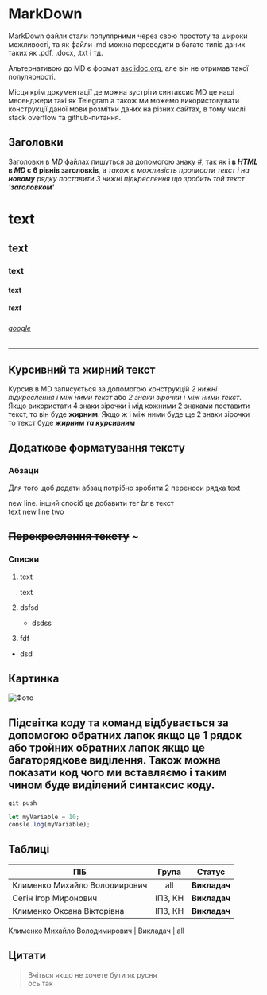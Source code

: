   # MarkDown
  MarkDown файли стали популярними через свою простоту та широки можливості, та як файли .md можна переводити в багато типів даних таких як .pdf, .docx, .txt  і тд.

  Альтернативою до MD є формат [asciidoc.org](https://asciidoc.org), але він не отримав такої популярності.

  Місця крім документації де можна зустріти синтаксис MD це наші месенджери такі як Telegram а також ми можемо використовувати конструкції даної мови розмітки даних на різних сайтах, в тому числі stack overflow та github-питання.
  
## Заголовки
Заголовки в _MD_ файлах пишуться за допомогою знаку *#*, так як і **в _HTML_ в _MD_ є 6 рівнів заголовків**, а _також є можливість прописати текст і на __новому__ рядку поставити 3 нижні підкреслення що зробить той текст **'заголовком'**_
# text
## text
### text
#### text
##### text
###### [google][1]
_ _ _

## Курсивний та жирний текст
Курсив в MD записується за допомогою конструкцій _2 нижні підкреслення і між ними текст_ або *2 знаки зірочки і між ними текст*. Якщо використати 4 знаки зірочки і мід кожними 2 знаками поставити текст, то він буде **жирним**. Якщо ж і між ними буде ще 2 знаки зірочки то текст буде ***жирним та курсивним***

## Додаткове форматування тексту
### Абзаци
Для того щоб додати абзац потрібно зробити 2 переноси рядка
text

new line. інший спосіб це добавити тег _br_  в текст <br>
text
new line two

## ~~Перекреслення тексту~~ ~

### Списки

1. text 

   tеxt

2. dsfsd 
   - dsdss
1. fdf 
* dsd

## Картинка
![Фото](https://i.ytimg.com/vi/C9ZF4VokOxM/maxresdefault.jpg)

## Підсвітка коду та команд відбувається за допомогою обратних лапок якщо це 1 рядок або тройних обратних лапок якщо це багаторядкове виділення. Також можна показати код чого ми вставляємо і таким чином буде виділений синтаксис коду.
`git push`
```javascript
let myVariable = 10;
consle.log(myVariable);
```

## Таблиці

| ПІБ                           | Група |    Статус    |
|-------------------------------|:-----:|:------------:|
| Клименко Михайло Володиирович |  all  | **Викладач** |
| Сегін Ігор Миронович |  ІПЗ, КН  | **Викладач** |
| Клименко Оксана Вікторівна |  ІПЗ, КН  | **Викладач** |

Клименко Михайло Володимирович | Викладач | all

## Цитати
> Вчіться якщо не хочете бути як русня <br>
> ось так


[1]: https://google.com
